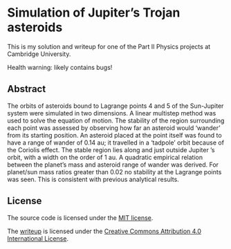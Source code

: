 # Simulation of Jupiter’s Trojan asteroids

This is my solution and writeup for one of the Part II Physics projects at Cambridge University.

Health warning: likely contains bugs!

## Abstract

The orbits of asteroids bound to Lagrange points 4 and 5 of the Sun-Jupiter system were simulated in two dimensions. A linear multistep method was used to solve the equation of motion. The stability of the region surrounding each point was assessed by observing how far an asteroid would ‘wander’ from its starting position. An asteroid placed at the point itself was found to have a range of wander of 0.14 au; it travelled in a ‘tadpole’ orbit because of the Coriolis effect. The stable region lies along and just outside Jupiter ’s orbit, with a width on the order of 1 au. A quadratic empirical relation between the planet’s mass and asteroid range of wander was derived. For planet/sun mass ratios greater than 0.02 no stability at the Lagrange points was seen. This is consistent with previous analytical results.

## License

The source code is licensed under the [MIT license](src/LICENSE).

The [writeup](trojans.tex) is licensed under the [Creative Commons Attribution 4.0 International License](https://creativecommons.org/licenses/by/4.0/).
